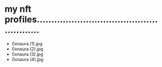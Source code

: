 # my nft profiles......................................................
- 0xnaura (1).jpg
- 0xnaura (2).jpg
- 0xnaura (3).jpg
- 0xnaura (4).jpg
